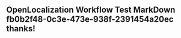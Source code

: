 <properties
ms.topic="hero-topic1"
ms.test1="hero-topic"
ms.test2="test"/>

## OpenLocalization Workflow Test MarkDown fb0b2f48-0c3e-473e-938f-2391454a20ec thanks!
